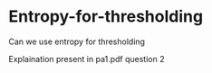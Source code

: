 # Entropy-for-thresholding
Can we use entropy for thresholding


Explaination present in pa1.pdf question 2
